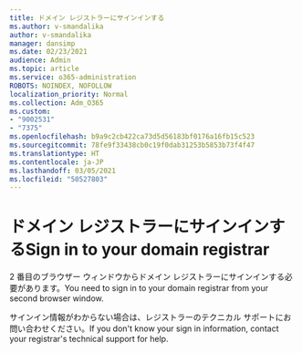 ```yaml
---
title: ドメイン レジストラーにサインインする
ms.author: v-smandalika
author: v-smandalika
manager: dansimp
ms.date: 02/23/2021
audience: Admin
ms.topic: article
ms.service: o365-administration
ROBOTS: NOINDEX, NOFOLLOW
localization_priority: Normal
ms.collection: Adm_O365
ms.custom:
- "9002531"
- "7375"
ms.openlocfilehash: b9a9c2cb422ca73d5d56183bf0176a16fb15c523
ms.sourcegitcommit: 78fe9f33438cb0c19f0dab31253b5853b73f4f47
ms.translationtype: HT
ms.contentlocale: ja-JP
ms.lasthandoff: 03/05/2021
ms.locfileid: "50527803"
---
```

# <a name="sign-in-to-your-domain-registrar"></a><span data-ttu-id="a58fa-102">ドメイン レジストラーにサインインする</span><span class="sxs-lookup"><span data-stu-id="a58fa-102">Sign in to your domain registrar</span></span>

<span data-ttu-id="a58fa-103">2 番目のブラウザー ウィンドウからドメイン レジストラーにサインインする必要があります。</span><span class="sxs-lookup"><span data-stu-id="a58fa-103">You need to sign in to your domain registrar from your second browser window.</span></span>

<span data-ttu-id="a58fa-104">サインイン情報がわからない場合は、レジストラーのテクニカル サポートにお問い合わせください。</span><span class="sxs-lookup"><span data-stu-id="a58fa-104">If you don't know your sign in information, contact your registrar's technical support for help.</span></span>